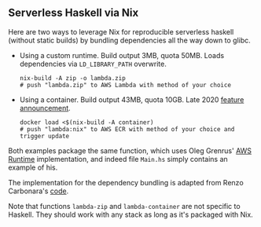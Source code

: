 ## Serverless Haskell via Nix

Here are two ways to leverage Nix for reproducible serverless haskell (without
static builds) by bundling dependencies all the way down to glibc.

- Using a custom runtime. Build output 3MB, quota 50MB. Loads dependencies via
  `LD_LIBRARY_PATH` overwrite.
  ```
  nix-build -A zip -o lambda.zip
  # push "lambda.zip" to AWS Lambda with method of your choice
  ```

- Using a container. Build output 43MB, quota 10GB. Late 2020 [feature announcement](https://aws.amazon.com/blogs/aws/new-for-aws-lambda-container-image-support/).
  ```
  docker load <$(nix-build -A container)
  # push "lambda:nix" to AWS ECR with method of your choice and trigger update
  ```

Both examples package the same function, which uses Oleg Grenrus'
[AWS Runtime](https://github.com/phadej/aws-lambda-haskell-runtime)
implementation, and indeed file `Main.hs` simply contains an example of his.

The implementation for the dependency bundling is adapted from Renzo Carbonara's
[code](https://github.com/k0001/aws-lambda-nix-haskell).

Note that functions `lambda-zip` and `lambda-container` are not specific to
Haskell. They should work with any stack as long as it's packaged with Nix.
